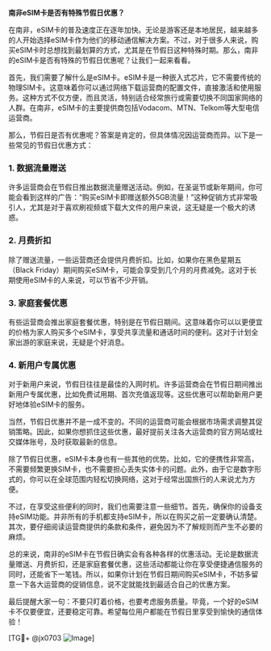 **南非eSIM卡是否有特殊节假日优惠？**

在南非，eSIM卡的普及速度正在逐年加快。无论是游客还是本地居民，越来越多的人开始选择eSIM卡作为他们的移动通信解决方案。不过，对于很多人来说，购买eSIM卡时总想找到最划算的方式，尤其是在节假日这种特殊时期。那么，南非的eSIM卡是否有特殊的节假日优惠呢？让我们一起来看看。

首先，我们需要了解什么是eSIM卡。eSIM卡是一种嵌入式芯片，它不需要传统的物理SIM卡。这意味着你可以通过网络下载运营商的配置文件，直接激活和使用服务。这种方式不仅方便，而且灵活，特别适合经常旅行或需要切换不同国家网络的人群。在南非，eSIM卡的主要提供商包括Vodacom、MTN、Telkom等大型电信运营商。

那么，节假日是否有优惠呢？答案是肯定的，但具体情况因运营商而异。以下是一些常见的节假日优惠方式：

### 1. 数据流量赠送
许多运营商会在节假日推出数据流量赠送活动。例如，在圣诞节或新年期间，你可能会看到这样的广告：“购买eSIM卡即赠送额外5GB流量！”这种促销方式非常吸引人，尤其是对于喜欢刷视频或下载大文件的用户来说，这无疑是一个极大的诱惑。

### 2. 月费折扣
除了赠送流量，一些运营商还会提供月费折扣。比如，如果你在黑色星期五（Black Friday）期间购买eSIM卡，可能会享受到几个月的月费减免。这对于长期使用eSIM卡的人来说，可以节省不少开销。

### 3. 家庭套餐优惠
有些运营商会推出家庭套餐优惠，特别是在节假日期间。这意味着你可以以更便宜的价格为家人购买多个eSIM卡，享受共享流量和通话时间的便利。这对于计划全家出游的家庭来说，无疑是个好消息。

### 4. 新用户专属优惠
对于新用户来说，节假日往往是最佳的入网时机。许多运营商会在节假日期间推出新用户专属优惠，比如免费试用期、首次充值返现等。这些优惠可以帮助新用户更好地体验eSIM卡的服务。

当然，节假日优惠并不是一成不变的。不同的运营商可能会根据市场需求调整其促销策略。因此，如果你想抓住这些优惠，最好提前关注各大运营商的官方网站或社交媒体账号，及时获取最新的信息。

除了节假日优惠，eSIM卡本身也有一些其他的优势。比如，它的便携性非常高，不需要频繁更换SIM卡，也不需要担心丢失实体卡的问题。此外，由于它是数字形式的，你可以在全球范围内轻松切换网络，这对于经常出国旅行的人来说尤为方便。

不过，在享受这些便利的同时，我们也需要注意一些细节。首先，确保你的设备支持eSIM功能。并非所有的手机都支持eSIM卡，所以在购买之前一定要确认清楚。其次，要仔细阅读运营商提供的条款和条件，避免因为不了解规则而产生不必要的麻烦。

总的来说，南非的eSIM卡在节假日确实会有各种各样的优惠活动。无论是数据流量赠送、月费折扣，还是家庭套餐优惠，这些活动都能让你在享受便捷通信服务的同时，还能省下一笔钱。所以，如果你计划在节假日期间购买eSIM卡，不妨多留意一下各大运营商的促销信息，说不定就能找到最适合自己的优惠方案。

最后提醒大家一句：不要只盯着价格，也要考虑服务质量。毕竟，一个好的eSIM卡不仅要便宜，还要稳定可靠。希望每位用户都能在节假日里享受到愉快的通信体验！

[TG💪+ @jx0703 ![Image](https://github.com/user-attachments/assets/dbca1d08-cadb-493c-b0ec-ad6f7a83f270)]